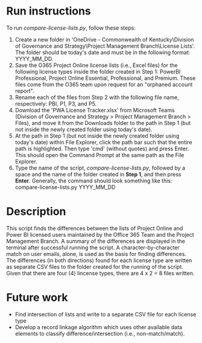 # Run instructions
To run *compare-license-lists.py*, follow these steps:
1. Create a new folder in 'OneDrive - Commonwealth of Kentucky\Division of Governance and Strategy\Project Management Branch\License Lists\'. The folder should be today's date and must be in the following format: YYYY_MM_DD.
2. Save the O365 Project Online license lists (i.e., Excel files) for the following license types inside the folder created in Step 1: PowerBI Professional, Project Online Essential, Professional, and Premium. These files come from the O365 team upon request for an "orphaned account report".
3. Rename each of the files from Step 2 with the following file name, respectively: PBI, P1, P3, and P5.
4. Download the 'PWA License Tracker.xlsx' from Microsoft Teams (Division of Governance and Strategy > Project Management Branch > Files), and move it from the Downloads folder to the path in Step 1 (but not inside the newly created folder using today's date).
5. At the path in Step 1 (but not inside the newly created folder using today's date) within File Explorer, click the path bar such that the entire path is highlighted. Then type 'cmd' (without quotes) and press Enter. This should open the Command Prompt at the same path as the File Explorer.
6. Type the name of the script, *compare-license-lists.py*, followed by a space and the name of the folder created in **Step 1**, and then press **Enter**. Generally, the command should look something like this: compare-license-lists.py YYYY_MM_DD

# Description
This script finds the differences between the lists of Project Online and Power BI licensed users maintained by the Office 365 Team and the Project Management Branch. A summary of the differences are displayed in the terminal after successful running the script. 
A character-by-character match on user emails, alone, is used as the basis for finding differences.
The differences (in both directions) found for each license type are written as separate CSV files to the folder created for the running of the script. Given that there are four (4) lincense types, there are 4 x 2 = 8 files written.

# Future work
* Find intersection of lists and write to a separate CSV file for each license type
* Develop a record linkage algorithm which uses other available data elements to classify difference/intersection (i.e., non-match/match).
